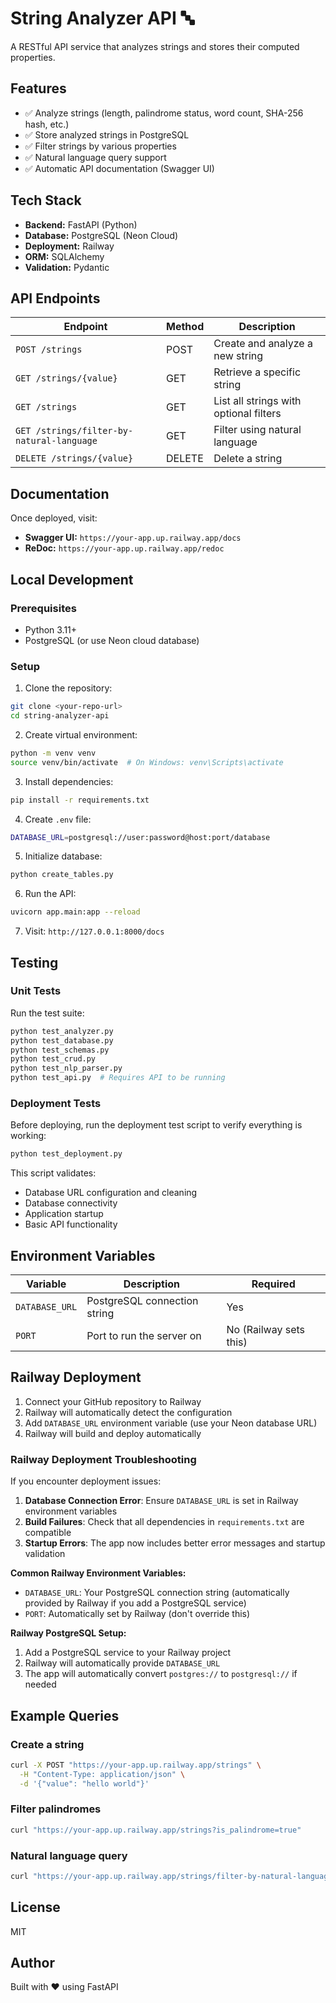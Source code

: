 # String Analyzer API 🔤

A RESTful API service that analyzes strings and stores their computed properties.

## Features

- ✅ Analyze strings (length, palindrome status, word count, SHA-256 hash, etc.)
- ✅ Store analyzed strings in PostgreSQL
- ✅ Filter strings by various properties
- ✅ Natural language query support
- ✅ Automatic API documentation (Swagger UI)

## Tech Stack

- **Backend:** FastAPI (Python)
- **Database:** PostgreSQL (Neon Cloud)
- **Deployment:** Railway
- **ORM:** SQLAlchemy
- **Validation:** Pydantic

## API Endpoints

| Endpoint                                  | Method | Description                            |
| ----------------------------------------- | ------ | -------------------------------------- |
| `POST /strings`                           | POST   | Create and analyze a new string        |
| `GET /strings/{value}`                    | GET    | Retrieve a specific string             |
| `GET /strings`                            | GET    | List all strings with optional filters |
| `GET /strings/filter-by-natural-language` | GET    | Filter using natural language          |
| `DELETE /strings/{value}`                 | DELETE | Delete a string                        |

## Documentation

Once deployed, visit:

- **Swagger UI:** `https://your-app.up.railway.app/docs`
- **ReDoc:** `https://your-app.up.railway.app/redoc`

## Local Development

### Prerequisites

- Python 3.11+
- PostgreSQL (or use Neon cloud database)

### Setup

1. Clone the repository:

```bash
git clone <your-repo-url>
cd string-analyzer-api
```

2. Create virtual environment:

```bash
python -m venv venv
source venv/bin/activate  # On Windows: venv\Scripts\activate
```

3. Install dependencies:

```bash
pip install -r requirements.txt
```

4. Create `.env` file:

```bash
DATABASE_URL=postgresql://user:password@host:port/database
```

5. Initialize database:

```bash
python create_tables.py
```

6. Run the API:

```bash
uvicorn app.main:app --reload
```

7. Visit: `http://127.0.0.1:8000/docs`

## Testing

### Unit Tests

Run the test suite:

```bash
python test_analyzer.py
python test_database.py
python test_schemas.py
python test_crud.py
python test_nlp_parser.py
python test_api.py  # Requires API to be running
```

### Deployment Tests

Before deploying, run the deployment test script to verify everything is working:

```bash
python test_deployment.py
```

This script validates:

- Database URL configuration and cleaning
- Database connectivity
- Application startup
- Basic API functionality

## Environment Variables

| Variable       | Description                  | Required               |
| -------------- | ---------------------------- | ---------------------- |
| `DATABASE_URL` | PostgreSQL connection string | Yes                    |
| `PORT`         | Port to run the server on    | No (Railway sets this) |

## Railway Deployment

1. Connect your GitHub repository to Railway
2. Railway will automatically detect the configuration
3. Add `DATABASE_URL` environment variable (use your Neon database URL)
4. Railway will build and deploy automatically

### Railway Deployment Troubleshooting

If you encounter deployment issues:

1. **Database Connection Error**: Ensure `DATABASE_URL` is set in Railway environment variables
2. **Build Failures**: Check that all dependencies in `requirements.txt` are compatible
3. **Startup Errors**: The app now includes better error messages and startup validation

**Common Railway Environment Variables:**

- `DATABASE_URL`: Your PostgreSQL connection string (automatically provided by Railway if you add a PostgreSQL service)
- `PORT`: Automatically set by Railway (don't override this)

**Railway PostgreSQL Setup:**

1. Add a PostgreSQL service to your Railway project
2. Railway will automatically provide `DATABASE_URL`
3. The app will automatically convert `postgres://` to `postgresql://` if needed

## Example Queries

### Create a string

```bash
curl -X POST "https://your-app.up.railway.app/strings" \
  -H "Content-Type: application/json" \
  -d '{"value": "hello world"}'
```

### Filter palindromes

```bash
curl "https://your-app.up.railway.app/strings?is_palindrome=true"
```

### Natural language query

```bash
curl "https://your-app.up.railway.app/strings/filter-by-natural-language?query=all%20single%20word%20palindromes"
```

## License

MIT

## Author

Built with ❤️ using FastAPI
